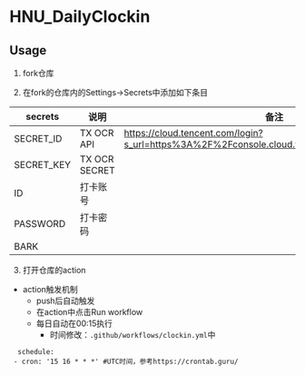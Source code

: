 # HNU_DailyClockin

## Usage

1. fork仓库

2. 在fork的仓库内的Settings->Secrets中添加如下条目

| secrets          | 说明           | 备注                                                   |
| ---------------- | -------------- | ------------------------------------------------------ |
| SECRET_ID    | TX OCR API    |      https://cloud.tencent.com/login?s_url=https%3A%2F%2Fconsole.cloud.tencent.com%2Fcam%2Fcapi                                                  |
| SECRET_KEY | TX OCR SECRET |                                                        |
| ID         | 打卡账号       |                                                        |
| PASSWORD   | 打卡密码       |                                                        |
| BARK |   |  |

3. 打开仓库的action
+ action触发机制
	+ push后自动触发 
	+ 在action中点击Run workflow
	+ 每日自动在00:15执行
		+ 时间修改：`.github/workflows/clockin.yml`中

```
  schedule:
 - cron: '15 16 * * *' #UTC时间，参考https://crontab.guru/
```

